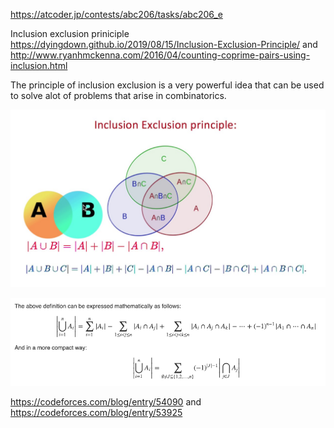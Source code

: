 https://atcoder.jp/contests/abc206/tasks/abc206_e

Inclusion exclusion priniciple https://dyingdown.github.io/2019/08/15/Inclusion-Exclusion-Principle/ and http://www.ryanhmckenna.com/2016/04/counting-coprime-pairs-using-inclusion.html

The principle of inclusion exclusion is a very powerful idea that can be used to solve alot of problems that arise in combinatorics.

![](images/inclusion_exclusion_0.png)

![](images/inclusion_exclusion_1.png)

https://codeforces.com/blog/entry/54090 and https://codeforces.com/blog/entry/53925
